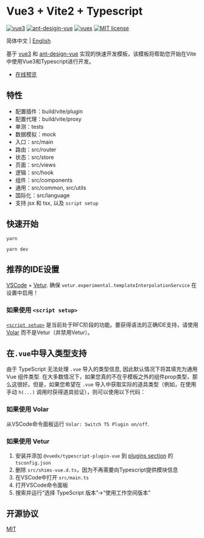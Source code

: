 # Vue3 + Vite2 + Typescript

<p>
  <a href="https://github.com/vuejs/vue-next">
    <img src="https://img.shields.io/badge/vue-3.0.11-brightgreen.svg" alt="vue3"></a>
  <a href="https://github.com/vueComponent/ant-design-vue">
    <img src="https://img.shields.io/badge/antdv--ui-2.1.6-brightgreen.svg" alt="ant-desigin-vue"></a>
  <a href="https://github.com/vuejs/vuex.git">
    <img src="https://img.shields.io/badge/vuex-4.0.0-brightgreen.svg" alt="vuex"></a> 
  <a href="https://github.com/GavinHome/vue3-vite-template/blob/dev/LICENSE">
    <img src="https://img.shields.io/github/license/gavinhome/vue3-vite-template" alt="MIT license"></a>
</p>


简体中文 | [English](./README.md)

基于 [vue3](https://github.com/vuejs/vue-next) 和 [ant-design-vue](https://github.com/vueComponent/ant-design-vue) 实现的快速开发模板，该模板将帮助您开始在Vite中使用Vue3和Typescript进行开发。

* [在线预览](https://gavinhome.github.io/vue3-vite-template)

## 特性

* 配置插件：build/vite/plugin
* 配置代理：build/vite/proxy
* 单测：tests
* 数据模拟：mock
* 入口：src/main
* 路由：src/router
* 状态：src/store
* 页面：src/views
* 逻辑：src/hook
* 组件：src/components
* 通用：src/common, src/utils
* 国际化：src/language
* 支持 jsx 和 tsx, 以及 `script setup`

## 快速开始
```shell
yarn
```
```shell
yarn dev
```

## 推荐的IDE设置

[VSCode](https://code.visualstudio.com/) + [Vetur](https://marketplace.visualstudio.com/items?itemName=octref.vetur). 确保 `vetur.experimental.templateInterpolationService` 在设置中启用！

### 如果使用 `<script setup>`

[`<script setup>`](https://github.com/vuejs/rfcs/pull/227) 是当前处于RFC阶段的功能。要获得语法的正确IDE支持，请使用 [Volar](https://marketplace.visualstudio.com/items?itemName=johnsoncodehk.volar) 而不是Vetur（并禁用Vetur）。

## 在`.vue`中导入类型支持

由于 TypeScript 无法处理 `.vue` 导入的类型信息, 因此默认情况下将其填充为通用 Vue 组件类型. 在大多数情况下，如果您真的不在乎模板之外的组件prop类型，那么这很好。但是，如果您希望在 `.vue` 导入中获取实际的道具类型（例如，在使用手动 `h(...)` 调用时获得道具验证），则可以使用以下代码：

### 如果使用 Volar

从VSCode命令面板运行 `Volar: Switch TS Plugin on/off`.

### 如果使用 Vetur

1. 安装并添加 `@vuedx/typescript-plugin-vue` 到 [plugins section](https://www.typescriptlang.org/tsconfig#plugins) 的 `tsconfig.json`
2. 删除 `src/shims-vue.d.ts`，因为不再需要向Typescript提供模块信息
3. 在VSCode中打开 `src/main.ts`
4. 打开VSCode命令面板
5. 搜索并运行“选择 TypeScript 版本”->“使用工作空间版本”

## 开源协议

[MIT](https://opensource.org/licenses/MIT)

